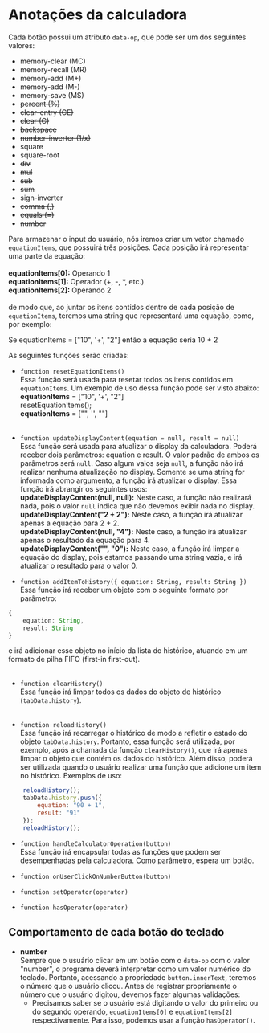 # Anotações da calculadora

Cada botão possui um atributo ```data-op```, que pode ser um dos seguintes valores:
* memory-clear (MC)
* memory-recall (MR)
* memory-add (M+)
* memory-add (M-)
* memory-save (MS)
* ~~percent (%)~~
* ~~clear-entry (CE)~~
* ~~clear (C)~~
* ~~backspace~~
* ~~number-inverter (1/x)~~
* square
* square-root
* ~~div~~
* ~~mul~~
* ~~sub~~
* ~~sum~~
* sign-inverter
* ~~comma (,)~~
* ~~equals (=)~~
* ~~number~~

Para armazenar o input do usuário, nós iremos criar um vetor chamado ```equationItems```, que possuirá três posições. Cada posição irá representar uma parte da equação:
<br><br>
**equationItems[0]:** Operando 1 <br>
**equationItems[1]:** Operador (+, -, *, etc.) <br>
**equationItems[2]:** Operando 2 <br>
<br>
de modo que, ao juntar os itens contidos dentro de cada posição de ```equationItems```, teremos uma string que representará  uma equação, como, por exemplo:

Se equationItems = ["10", '+', "2"]
então a equação seria 10 + 2

As seguintes funções serão criadas:

* ```function resetEquationItems()```<br>
Essa função será usada para resetar todos os itens contidos em ```equationItems```. Um exemplo de uso dessa função pode ser visto abaixo:<br>
    **equationItems** = ["10", '+', "2"]<br>
    resetEquationItems();<br>
    **equationItems** = ["", '', ""]<br><br>

* ```function updateDisplayContent(equation = null, result = null)```<br>
Essa função será usada para atualizar o display da calculadora. Poderá receber dois parâmetros: equation e result. O valor padrão de ambos os parâmetros será ```null```. Caso algum valos seja ```null```, a função não irá realizar nenhuma atualização no display. Somente se uma string for informada como argumento, a função irá atualizar o display. Essa função irá abrangir os seguintes usos:<br>
    **updateDisplayContent(null, null):** Neste caso, a função não realizará nada, pois o valor ```null``` indica que não devemos exibir nada no display.<br>
    **updateDisplayContent("2 + 2"):** Neste caso, a função irá atualizar apenas a equação para 2 + 2.<br>
    **updateDisplayContent(null, "4"):** Neste caso, a função irá atualizar apenas o resultado da equação para 4.<br>
    **updateDisplayContent("", "0"):** Neste caso, a função irá limpar a equação do display, pois estamos passando uma string vazia, e irá atualizar o resultado para o valor 0.<br>

* ```function addItemToHistory({ equation: String, result: String })```<br>
Essa função irá receber um objeto com o seguinte formato por parâmetro:
```typescript 
{ 
    equation: String, 
    result: String 
}
```
e irá adicionar esse objeto no início da lista do histórico, atuando em um formato de pilha FIFO (first-in first-out).<br><br>

* ```function clearHistory()```<br>
Essa função irá limpar todos os dados do objeto de histórico (```tabData.history```).<br><br>

* ```function reloadHistory()```<br>
Essa função irá recarregar o histórico de modo a refletir o estado do objeto ```tabData.history```. Portanto, essa função será utilizada, por exemplo, após a chamada da função ```clearHistory()```, que irá apenas limpar o objeto que contém os dados do histórico. Além disso, poderá ser utilizada quando o usuário realizar uma função que adicione um item no histórico. Exemplos de uso:<br>
```javascript
    reloadHistory();
    tabData.history.push({
        equation: "90 + 1",
        result: "91"
    });
    reloadHistory();
```
* ```function handleCalculatorOperation(button)```<br>
Essa função irá encapsular todas  as funções que podem ser desempenhadas pela calculadora. Como parâmetro, espera um botão.<br>

* ```function onUserClickOnNumberButton(button)```<br>
* ```function setOperator(operator)```<br>
* ```function hasOperator(operator)```<br>

## Comportamento de cada botão do teclado

* **number**<br>
Sempre que o usuário clicar em um botão com o ```data-op``` com o valor "number", o programa deverá interpretar como um valor numérico do teclado. Portanto, acessando a propriedade ```button.innerText```, teremos o número que o usuário clicou. Antes de registrar propriamente o número que o usuário digitou, devemos fazer algumas validações:
    * Precisamos saber se o usuário está digitando o valor do primeiro ou do segundo operando, ```equationItems[0]``` e ```equationItems[2]``` respectivamente. Para isso, podemos usar a função ```hasOperator()```.<br>